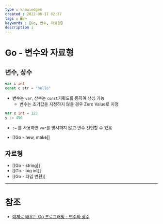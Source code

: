 ```yaml
---
type : knowledges
created : 2022-06-17 02:37
tags : 🖥️/⌨️
keywords : [Go, 변수, 자료형]
description : 
---
```


# Go - 변수와 자료형

## 변수, 상수

```go
var i int
const c str = "hello"
```

- 변수는 `var`, 상수는 `const`키워드를 통하여 생성 가능
	- 변수는 초기값을 지정하지 않을 경우 Zero Value로 지정

```go
var x int = 123
y := 456
```

- `:=` 를 사용하면 `var`를 명시하지 않고 변수 선언할 수 있음

- [[Go - new, make]]

## 자료형

- [[Go - string]]
- [[Go - big int]]
- [[Go - 타입 변환]]

---
# 참조
- [예제로 배우는 Go 프로그래밍 - 변수와 상수](http://golang.site/go/article/4-Go-%EB%B3%80%EC%88%98%EC%99%80-%EC%83%81%EC%88%98)
